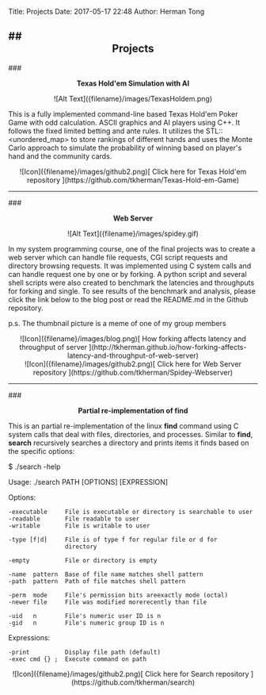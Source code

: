 Title: Projects
Date: 2017-05-17 22:48
Author: Herman Tong

##<center>**Projects**</center>
---

###<center>**Texas Hold'em Simulation with AI**</center>

<center>![Alt Text]({filename}/images/TexasHoldem.png)</center>

This is a fully implemented command-line based Texas Hold'em Poker Game with odd
calculation. ASCII graphics and AI players using C++. It follows the fixed limited 
betting and ante rules. It utilizes the STL::&lt;unordered_map&gt; to store rankings
of different hands and uses the Monte Carlo approach to simulate the probability
of winning based on player's hand and the community cards.

<center>![Icon]({filename}/images/github2.png)[ Click here for Texas Hold'em repository ](https://github.com/tkherman/Texas-Hold-em-Game)</center>

---

###<center>**Web Server**</center>

<center>![Alt Text]({filename}/images/spidey.gif)</center>

In my system programming course, one of the final projects was to create a web
server which can handle file requests, CGI script requests and directory
browsing requests. It was implemented using C system calls and can handle
request one by one or by forking. A python script and several shell scripts were
also created to benchmark the latencies and throughputs for forking and
single. To see results of the benchmark and analysis, please click the link
below to the blog post or read the README.md in the Github repository.

p.s. The thumbnail picture is a meme of one of my group members

<center>![Icon]({filename}/images/blog.png)[ How forking affects latency and throughput of server ](http://tkherman.github.io/how-forking-affects-latency-and-throughput-of-web-server)</center>
<center>![Icon]({filename}/images/github2.png)[ Click here for Web Server repository ](https://github.com/tkherman/Spidey-Webserver)</center>

---

###<center>**Partial re-implementation of find**</center>

This is an partial re-implementation of the linux __find__ command using C system
calls that deal with files, directories, and processes. Similar to __find__,
__search__ recursively searches a directory and prints items it finds based on
the specific options:


$ ./search -help

Usage: ./search PATH [OPTIONS] [EXPRESSION]

Options:

    -executable     File is executable or directory is searchable to user
    -readable       File readable to user
    -writable       File is writable to user

    -type [f|d]     File is of type f for regular file or d for
                    directory

    -empty          File or directory is empty

    -name  pattern  Base of file name matches shell pattern
    -path  pattern  Path of file matches shell pattern

    -perm  mode     File's permission bits areexactly mode (octal)
    -newer file     File was modified morerecently than file

    -uid   n        File's numeric user ID is n
    -gid   n        File's numeric group ID is n

Expressions:

    -print          Display file path (default)
    -exec cmd {} ;  Execute command on path

<center>![Icon]({filename}/images/github2.png)[ Click here for Search repository ](https://github.com/tkherman/search)</center>
